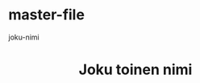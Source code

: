 # master-file
<!DOCTYPE html>
<html lang="en">
<head
<title>joku-nimi</title>
<meta charset="utf-8">
<meta name="viewport" content="width=device-width, initial-scale=1.0">
<meta name="keywords" content="keittiö, hiiri, näppäimistö, pepsi">
<meta name="description" content="kicking zombie tookus with web developement">
<link href="style.css" rel="stylesheet">
</head>
<body>
<header>
<h1>Joku toinen nimi</h1>
</header>
</body>
</html>
